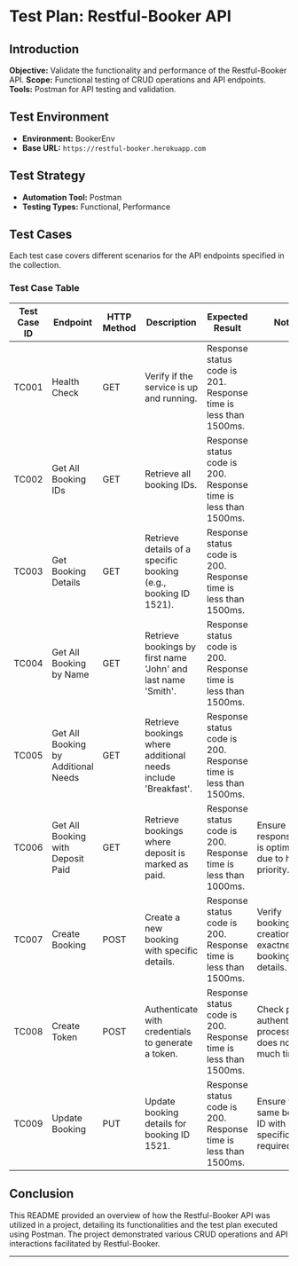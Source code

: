 # Test Plan: Restful-Booker API

## Introduction

**Objective:** Validate the functionality and performance of the Restful-Booker API.
**Scope:** Functional testing of CRUD operations and API endpoints.
**Tools:** Postman for API testing and validation.

## Test Environment

- **Environment:** BookerEnv
- **Base URL:** `https://restful-booker.herokuapp.com`

## Test Strategy

- **Automation Tool:** Postman
- **Testing Types:** Functional, Performance

## Test Cases

Each test case covers different scenarios for the API endpoints specified in the collection.

### Test Case Table

| **Test Case ID** | **Endpoint**                        | **HTTP Method** | **Description**                                                                                           | **Expected Result**                                                                                      | **Notes**                                                                                                  |
|------------------|-------------------------------------|-----------------|-----------------------------------------------------------------------------------------------------------|----------------------------------------------------------------------------------------------------------|------------------------------------------------------------------------------------------------------------|
| TC001            | Health Check                        | GET             | Verify if the service is up and running.                                                                  | Response status code is 201. Response time is less than 1500ms.                                           |                                                                                                            |
| TC002            | Get All Booking IDs                 | GET             | Retrieve all booking IDs.                                                                                 | Response status code is 200. Response time is less than 1500ms.                                           |                                                                                                            |
| TC003            | Get Booking Details                 | GET             | Retrieve details of a specific booking (e.g., booking ID 1521).                                           | Response status code is 200. Response time is less than 1500ms.                                           |                                                                                                            |
| TC004            | Get All Booking by Name             | GET             | Retrieve bookings by first name 'John' and last name 'Smith'.                                              | Response status code is 200. Response time is less than 1500ms.                                           |                                                                                                            |
| TC005            | Get All Booking by Additional Needs | GET             | Retrieve bookings where additional needs include 'Breakfast'.                                              | Response status code is 200. Response time is less than 1500ms.                                           |                                                                                                            |
| TC006            | Get All Booking with Deposit Paid   | GET             | Retrieve bookings where deposit is marked as paid.                                                         | Response status code is 200. Response time is less than 1000ms.                                           | Ensure response time is optimized due to higher priority.                                                  |
| TC007            | Create Booking                      | POST            | Create a new booking with specific details.                                                                | Response status code is 200. Response time is less than 1500ms.                                           | Verify booking creation with exactness of booking details.                                                 |
| TC008            | Create Token                        | POST            | Authenticate with credentials to generate a token.                                                         | Response status code is 200. Response time is less than 1500ms.                                           | Check proper authentication process that does not take much time.                                          |
| TC009            | Update Booking                      | PUT             | Update booking details for booking ID 1521.                                                                | Response status code is 200. Response time is less than 1500ms.                                           | Ensure the same booking ID with its specific id is required.                                              |

## Conclusion

This README provided an overview of how the Restful-Booker API was utilized in a project, detailing its functionalities and the test plan executed using Postman. The project demonstrated various CRUD operations and API interactions facilitated by Restful-Booker.

---





